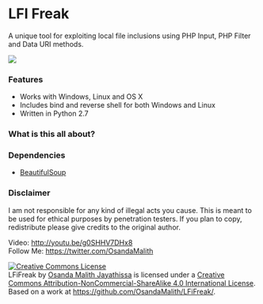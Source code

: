 LFI Freak
=============
A unique tool for exploiting local file inclusions using PHP Input, PHP Filter and Data URI methods.

<img src="http://i.imgur.com/DocnEG1.png">

<h3>Features</h3>

* Works with Windows, Linux and OS X
* Includes bind and reverse shell for both Windows and Linux 
* Written in Python 2.7

<h3>What is this all about?</h3>



<h3>Dependencies</h3>

* <A HREF="http://www.crummy.com/software/BeautifulSoup/">BeautifulSoup</A>

<h3>Disclaimer</h3>

I am not responsible for any kind of illegal acts you cause. This is meant to be used for ethical purposes by penetration testers. If you plan to copy, redistribute please give credits to the original author.

Video: http://youtu.be/g0SHHV7DHx8 <br>
Follow Me: https://twitter.com/OsandaMalith


<a rel="license" href="http://creativecommons.org/licenses/by-nc-sa/4.0/"><img alt="Creative Commons License" style="border-width:0" src="http://i.creativecommons.org/l/by-nc-sa/4.0/88x31.png" /></a><br /><span xmlns:dct="http://purl.org/dc/terms/" property="dct:title">LFiFreak</span> by <a xmlns:cc="http://creativecommons.org/ns#" href="http://osandamalith.wordpress.com" property="cc:attributionName" rel="cc:attributionURL">Osanda Malith Jayathissa</a> is licensed under a <a rel="license" href="http://creativecommons.org/licenses/by-nc-sa/4.0/">Creative Commons Attribution-NonCommercial-ShareAlike 4.0 International License</a>.<br />Based on a work at <a xmlns:dct="http://purl.org/dc/terms/" href="http://osandamalith.wordpress.com" rel="dct:source">https://github.com/OsandaMalith/LFiFreak/</a>.
